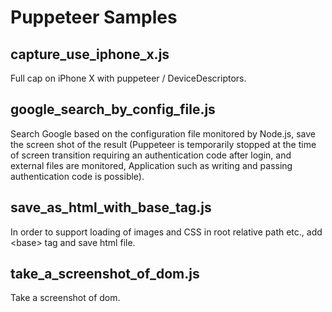 # Puppeteer Samples

## capture_use_iphone_x.js

Full cap on iPhone X with puppeteer / DeviceDescriptors.

## google_search_by_config_file.js

Search Google based on the configuration file monitored by Node.js, save the screen shot of the result (Puppeteer is temporarily stopped at the time of screen transition requiring an authentication code after login, and external files are monitored, Application such as writing and passing authentication code is possible).

## save_as_html_with_base_tag.js

In order to support loading of images and CSS in root relative path etc., add &lt;base&gt; tag and save html file.

## take_a_screenshot_of_dom.js

Take a screenshot of dom.
